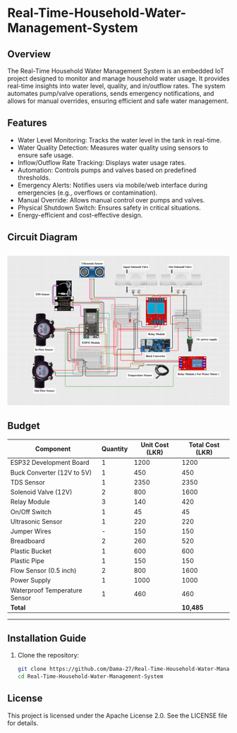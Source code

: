 # Real-Time-Household-Water-Management-System
## Overview
The Real-Time Household Water Management System is an embedded IoT project designed to monitor and manage household water usage. It provides real-time insights into water level, quality, and in/outflow rates. The system automates pump/valve operations, sends emergency notifications, and allows for manual overrides, ensuring efficient and safe water management.
## Features
- Water Level Monitoring: Tracks the water level in the tank in real-time.
- Water Quality Detection: Measures water quality using sensors to ensure safe usage.
- Inflow/Outflow Rate Tracking: Displays water usage rates.
- Automation: Controls pumps and valves based on predefined thresholds.
- Emergency Alerts: Notifies users via mobile/web interface during emergencies (e.g., overflows or contamination).
- Manual Override: Allows manual control over pumps and valves.
- Physical Shutdown Switch: Ensures safety in critical situations.
- Energy-efficient and cost-effective design.
## Circuit Diagram
![image alt](https://github.com/Dama-27/Real-Time-Household-Water-Management-System/blob/main/images/circuit%20diagram1.png?raw=true)  
---

## Budget
| Component                       | Quantity | Unit Cost (LKR) | Total Cost (LKR) |
|---------------------------------|----------|-----------------|------------------|
| ESP32 Development Board         | 1        | 1200            | 1200            |
| Buck Converter (12V to 5V)      | 1        | 450             | 450             |
| TDS Sensor                      | 1        | 2350            | 2350            |
| Solenoid Valve (12V)            | 2        | 800             | 1600            |
| Relay Module                    | 3        | 140             | 420             |
| On/Off Switch                   | 1        | 45              | 45              |
| Ultrasonic Sensor               | 1        | 220             | 220             |
| Jumper Wires                    | -        | 150             | 150             |
| Breadboard                      | 2        | 260             | 520             |
| Plastic Bucket                  | 1        | 600             | 600             |
| Plastic Pipe                    | 1        | 150             | 150             |
| Flow Sensor (0.5 inch)          | 2        | 800             | 1600            |
| Power Supply                    | 1        | 1000            | 1000            |
| Waterproof Temperature Sensor   | 1        | 460             | 460             |
| **Total**                       |          |                 | **10,485**      |

---

## Installation Guide
1. Clone the repository:
   ```bash
   git clone https://github.com/Dama-27/Real-Time-Household-Water-Management-System.git
   cd Real-Time-Household-Water-Management-System
## License
This project is licensed under the Apache License 2.0. See the LICENSE file for details.
